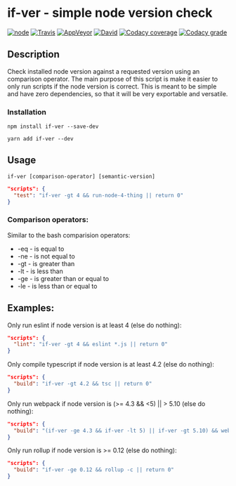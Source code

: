 # if-ver - simple node version check

[![node](https://img.shields.io/node/v/if-ver.svg)](https://www.npmjs.com/package/if-ver)
[![Travis](https://img.shields.io/travis/markis/if-ver.svg)](https://travis-ci.org/markis/if-ver)
[![AppVeyor](https://img.shields.io/appveyor/ci/markis/if-ver.svg)](https://ci.appveyor.com/project/markis/if-ver)
[![David](https://img.shields.io/david/markis/if-ver.svg)](https://david-dm.org/markis/if-ver)
[![Codacy coverage](https://img.shields.io/codacy/coverage/53627a3cfd4a4d10a1fdd398dade6e1f.svg)](https://www.codacy.com/app/markis/if-ver/files)
[![Codacy grade](https://img.shields.io/codacy/grade/53627a3cfd4a4d10a1fdd398dade6e1f.svg)](https://www.codacy.com/app/markis/if-ver)

## Description

Check installed node version against a requested version using an comparison operator. 
The main purpose of this script is make it easier to only run scripts if the node version is correct.
This is meant to be simple and have zero dependencies, so that it will be very exportable and versatile.

### Installation

``` shell
npm install if-ver --save-dev
```

``` shell
yarn add if-ver --dev
```

## Usage

``` shell
if-ver [comparison-operator] [semantic-version]
```

``` json
"scripts": {
  "test": "if-ver -gt 4 && run-node-4-thing || return 0"
}
```

### Comparison operators:

Similar to the bash comparision operators:

  * -eq - is equal to
  * -ne - is not equal to
  * -gt - is greater than
  * -lt - is less than
  * -ge - is greater than or equal to
  * -le - is less than or equal to

## Examples:

  Only run eslint if node version is at least 4 (else do nothing):
  ``` json
  "scripts": {
    "lint": "if-ver -gt 4 && eslint *.js || return 0"
  }
  ```

  Only compile typescript if node version is at least 4.2 (else do nothing):
  ``` json
  "scripts": {
    "build": "if-ver -gt 4.2 && tsc || return 0"
  }
  ```

  Only run webpack if node version is (>= 4.3 && <5) || > 5.10 (else do nothing):
  ``` json
  "scripts": {
    "build": "(if-ver -ge 4.3 && if-ver -lt 5) || if-ver -gt 5.10) && webpack || return 0"
  }
  ```

  Only run rollup if node version is >= 0.12 (else do nothing):
  ``` json
  "scripts": {
    "build": "if-ver -ge 0.12 && rollup -c || return 0"
  }
  ```
